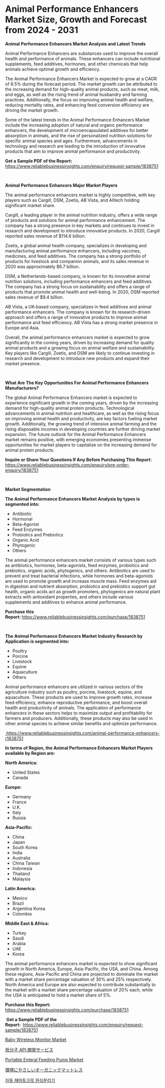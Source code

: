 <p><h1>Animal Performance Enhancers Market Size, Growth and Forecast from 2024 - 2031</h1></p><p><strong>Animal Performance Enhancers Market Analysis and Latest Trends</strong></p>
<p><p>Animal Performance Enhancers are substances used to improve the overall health and performance of animals. These enhancers can include nutritional supplements, feed additives, hormones, and other chemicals that help animals achieve optimal growth and efficiency.</p><p>The Animal Performance Enhancers Market is expected to grow at a CAGR of 8.5% during the forecast period. The market growth can be attributed to the increasing demand for high-quality animal products, such as meat, milk, and eggs, as well as the rising trend of animal husbandry and farming practices. Additionally, the focus on improving animal health and welfare, reducing mortality rates, and enhancing feed conversion efficiency are driving the market growth.</p><p>Some of the latest trends in the Animal Performance Enhancers Market include the increasing adoption of natural and organic performance enhancers, the development of microencapsulated additives for better absorption in animals, and the rise of personalized nutrition solutions for specific animal species and ages. Furthermore, advancements in technology and research are leading to the introduction of innovative products that aim to improve animal performance and productivity.</p></p>
<p><strong>Get a Sample PDF of the Report:&nbsp;</strong> <a href="https://www.reliablebusinessinsights.com/enquiry/request-sample/1838751">https://www.reliablebusinessinsights.com/enquiry/request-sample/1838751</a></p>
<p>&nbsp;</p>
<p><strong>Animal Performance Enhancers Major Market Players</strong></p>
<p><p>The animal performance enhancers market is highly competitive, with key players such as Cargill, DSM, Zoetis, AB Vista, and Alltech holding significant market share. </p><p>Cargill, a leading player in the animal nutrition industry, offers a wide range of products and solutions for animal performance enhancement. The company has a strong presence in key markets and continues to invest in research and development to introduce innovative products. In 2020, Cargill reported sales revenue of $114.6 billion.</p><p>Zoetis, a global animal health company, specializes in developing and manufacturing animal performance enhancers, including vaccines, medicines, and feed additives. The company has a strong portfolio of products for livestock and companion animals, and its sales revenue in 2020 was approximately $6.7 billion.</p><p>DSM, a Netherlands-based company, is known for its innovative animal nutrition solutions, including performance enhancers and feed additives. The company has a strong focus on sustainability and offers a range of products that promote animal health and well-being. In 2020, DSM reported sales revenue of $9.4 billion.</p><p>AB Vista, a UK-based company, specializes in feed additives and animal performance enhancers. The company is known for its research-driven approach and offers a range of innovative products to improve animal performance and feed efficiency. AB Vista has a strong market presence in Europe and Asia.</p><p>Overall, the animal performance enhancers market is expected to grow significantly in the coming years, driven by increasing demand for quality animal products and a growing focus on animal welfare and sustainability. Key players like Cargill, Zoetis, and DSM are likely to continue investing in research and development to introduce new products and expand their market presence.</p></p>
<p>&nbsp;</p>
<p><strong>What Are The Key Opportunities For Animal Performance Enhancers Manufacturers?</strong></p>
<p><p>The global Animal Performance Enhancers market is expected to experience significant growth in the coming years, driven by the increasing demand for high-quality animal protein products. Technological advancements in animal nutrition and healthcare, as well as the rising focus on improving animal health and productivity, are key factors fueling market growth. Additionally, the growing trend of intensive animal farming and the rising disposable incomes in developing countries are further driving market expansion. The future outlook for the Animal Performance Enhancers market remains positive, with emerging economies presenting immense opportunities for market players to capitalize on the increasing demand for animal protein products.</p></p>
<p><strong>Inquire or Share Your Questions If Any Before Purchasing This Report:</strong> <a href="https://www.reliablebusinessinsights.com/enquiry/pre-order-enquiry/1838751">https://www.reliablebusinessinsights.com/enquiry/pre-order-enquiry/1838751</a></p>
<p>&nbsp;</p>
<p><strong>Market Segmentation</strong></p>
<p><strong>The Animal Performance Enhancers Market Analysis by types is segmented into:</strong></p>
<p><ul><li>Antibiotic</li><li>Hormonal</li><li>Beta-Agonist</li><li>Feed Enzymes</li><li>Probiotics and Prebiotics</li><li>Organic Acid</li><li>Phytogenic</li><li>Others</li></ul></p>
<p><p>The animal performance enhancers market consists of various types such as antibiotics, hormones, beta-agonists, feed enzymes, probiotics and prebiotics, organic acids, phytogenics, and others. Antibiotics are used to prevent and treat bacterial infections, while hormones and beta-agonists are used to promote growth and increase muscle mass. Feed enzymes aid in digestion and nutrient absorption, probiotics and prebiotics support gut health, organic acids act as growth promoters, phytogenics are natural plant extracts with antioxidant properties, and others include various supplements and additives to enhance animal performance.</p></p>
<p><strong>Purchase this Report:&nbsp;</strong><a href="https://www.reliablebusinessinsights.com/purchase/1838751">https://www.reliablebusinessinsights.com/purchase/1838751</a></p>
<p>&nbsp;</p>
<p><strong>The Animal Performance Enhancers Market Industry Research by Application is segmented into:</strong></p>
<p><ul><li>Poultry</li><li>Porcine</li><li>Livestock</li><li>Equine</li><li>Aquaculture</li><li>Others</li></ul></p>
<p><p>Animal performance enhancers are utilized in various sectors of the agriculture industry such as poultry, porcine, livestock, equine, and aquaculture. These products are used to improve growth rates, increase feed efficiency, enhance reproductive performance, and boost overall health and productivity of animals. The application of performance enhancers in these sectors helps to maximize output and profitability for farmers and producers. Additionally, these products may also be used in other animal species to achieve similar benefits and optimize performance.</p></p>
<p><a href="https://www.reliablebusinessinsights.com/animal-performance-enhancers-r1838751">&nbsp;https://www.reliablebusinessinsights.com/animal-performance-enhancers-r1838751</a></p>
<p><strong>In terms of Region, the Animal Performance Enhancers Market Players available by Region are:</strong></p>
<p>
    <p> <strong> North America: </strong>
        <ul>
            <li>United States</li>
            <li>Canada</li>
        </ul>
        </p> 
    <p> <strong> Europe: </strong>
        <ul>
            <li>Germany</li>
            <li>France</li>
            <li>U.K.</li>
            <li>Italy</li>
            <li>Russia</li>
        </ul>
        </p> 
    <p> <strong> Asia-Pacific: </strong>
        <ul>
            <li>China</li>
            <li>Japan</li>
            <li>South Korea</li>
            <li>India</li>
            <li>Australia</li>
            <li>China Taiwan</li>
            <li>Indonesia</li>
            <li>Thailand</li>
            <li>Malaysia</li>
        </ul>
        </p> 
    <p> <strong> Latin America: </strong>
        <ul>
            <li>Mexico</li>
            <li>Brazil</li>
            <li>Argentina Korea</li>
            <li>Colombia</li>
        </ul>
        </p> 
    <p> <strong> Middle East & Africa: </strong>
        <ul>
            <li>Turkey</li>
            <li>Saudi</li>
            <li>Arabia</li>
            <li>UAE</li>
            <li>Korea</li>
        </ul>
    </p>
    </p>
<p><p>The animal performance enhancers market is expected to show significant growth in North America, Europe, Asia-Pacific, the USA, and China. Among these regions, Asia-Pacific and China are projected to dominate the market with a market share percentage valuation of 30% and 25% respectively. North America and Europe are also expected to contribute substantially to the market with a market share percentage valuation of 20% each, while the USA is anticipated to hold a market share of 5%.</p></p>
<p><strong>Purchase this Report: </strong><a href="https://www.reliablebusinessinsights.com/purchase/1838751">https://www.reliablebusinessinsights.com/purchase/1838751</a></p>
<p>&nbsp;<strong>Get a Sample PDF of the Report:&nbsp;&nbsp;</strong><a href="https://www.reliablebusinessinsights.com/enquiry/request-sample/1838751">https://www.reliablebusinessinsights.com/enquiry/request-sample/1838751</a></p>
<p><strong></strong></p>
<p><p><a href="https://github.com/mabenkhyari11/Market-Research-Report-List-1/blob/main/baby-wireless-monitor-market.md">Baby Wireless Monitor Market</a></p><p><a href="https://github.com/DwightHuels1/Market-Research-Report-List-1/blob/main/3864901120008.md">低分子 API 開発サービス</a></p><p><a href="https://github.com/claudianurdin/Market-Research-Report-List-1/blob/main/portable-enteral-feeding-pump-market.md">Portable Enteral Feeding Pump Market</a></p><p><a href="https://github.com/JanickJohns/Market-Research-Report-List-1/blob/main/7373909120009.md">環境にやさしいオーガニックマットレス</a></p><p><a href="https://github.com/vskv4779xr1/Market-Research-Report-List-2/blob/main/9684668127071.md">자동 헤마토크릿 원심분리기</a></p></p>